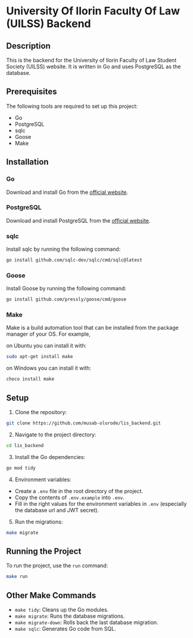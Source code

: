 # University Of Ilorin Faculty Of Law (UILSS) Backend

## Description

This is the backend for the University of Ilorin Faculty of Law Student Society (UILSS) website. It is written in Go and uses PostgreSQL as the database.

## Prerequisites

The following tools are required to set up this project:

- Go
- PostgreSQL
- sqlc
- Goose
- Make

## Installation

### Go

Download and install Go from the [official website](https://golang.org/dl/).

### PostgreSQL

Download and install PostgreSQL from the [official website](https://www.postgresql.org/download/).

### sqlc

Install sqlc by running the following command:

```sh
go install github.com/sqlc-dev/sqlc/cmd/sqlc@latest
```

### Goose

Install Goose by running the following command:

```sh
go install github.com/pressly/goose/cmd/goose
```

### Make

Make is a build automation tool that can be installed from the package manager of your OS. For example,

on Ubuntu you can install it with:

```sh
sudo apt-get install make
```

on Windows you can install it with:

```sh
choco install make
```

## Setup

1. Clone the repository:

```sh
git clone https://github.com/musab-olurode/lis_backend.git
```

2. Navigate to the project directory:

```sh
cd lis_backend
```

3. Install the Go dependencies:

```sh
go mod tidy
```

4. Environment variables:

- Create a `.env` file in the root directory of the project.
- Copy the contents of `.env.example` into `.env`.
- Fill in the right values for the environment variables in `.env` (especially the database url and JWT secret).

5. Run the migrations:

```sh
make migrate
```

## Running the Project

To run the project, use the `run` command:

```sh
make run
```

## Other Make Commands

- `make tidy`: Cleans up the Go modules.
- `make migrate`: Runs the database migrations.
- `make migrate-down`: Rolls back the last database migration.
- `make sqlc`: Generates Go code from SQL.
